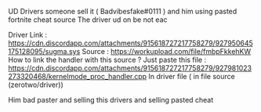 UD Drivers someone sell it ( Badvibesfake#0111 ) 
and him using pasted fortnite cheat source
The driver ud on be not eac

Driver Link : https://cdn.discordapp.com/attachments/915618727217758279/927950645175128095/sugma.sys
Source : https://workupload.com/file/fmbpFkkehKW
How to link the handler with this source ? Just paste this file : https://cdn.discordapp.com/attachments/915618727217758279/927981023273320468/kernelmode_proc_handler.cpp
In driver file ( in file source (zerotwo/driver))

Him bad paster and selling this drivers and selling pasted cheat
